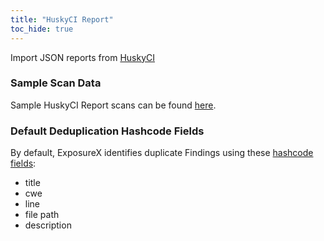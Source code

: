 ```yaml
---
title: "HuskyCI Report"
toc_hide: true
---
```

Import JSON reports from
[HuskyCI](<https://github.com/globocom/huskyCI>)

### Sample Scan Data
Sample HuskyCI Report scans can be found [here](https://github.com/ExposureX/django-ExposureX/tree/master/unittests/scans/huskyci).

### Default Deduplication Hashcode Fields
By default, ExposureX identifies duplicate Findings using these [hashcode fields](https://docs.exposurex.com/en/working_with_findings/finding_deduplication/about_deduplication/):

- title
- cwe
- line
- file path
- description
